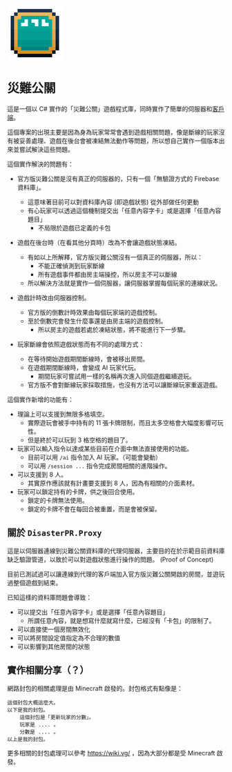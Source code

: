 ![災難公關](./docs/icon.png)
# 災難公關

這是一個以 C# 實作的「災難公關」遊戲程式庫，同時實作了簡單的伺服器和[客戶端](https://github.com/KaKusaOAO/DisasterPR-Unity/)。

這個專案的出現主要是因為身為玩家常常會遇到遊戲相關問題，像是斷線的玩家沒有被妥善處理、遊戲在後台會被凍結無法動作等問題，所以想自己實作一個版本出來並嘗試解決這些問題。

這個實作解決的問題有：

* 官方版災難公關是沒有真正的伺服器的，只有一個「無驗證方式的 Firebase 資料庫」。
  * 這意味著目前可以對資料庫內容 (即遊戲狀態) 從外部做任何更動
  * 有心玩家可以透過這個機制提交出「任意內容字卡」或是選擇「任意內容題目」
    * 不局限於遊戲已定義的卡包
    
* 遊戲在後台時（在看其他分頁時）改為不會讓遊戲狀態凍結。
  * 有如以上所解釋，官方版災難公關沒有一個真正的伺服器，所以：
    * 不能正確偵測到玩家斷線
    * 所有遊戲事件都由房主端操控，所以房主不可以斷線
  * 所以解決方法就是實作一個伺服器，讓伺服器掌握每個玩家的連線狀況。
  
* 遊戲計時改由伺服器控制。
  * 官方版的倒數計時效果由每個玩家端的遊戲控制。
  * 至於倒數完會發生什麼事還是由房主端的遊戲控制。
    * 所以房主的遊戲若處於凍結狀態，將不能進行下一步驟。
    
* 玩家斷線會依照遊戲狀態而有不同的處理方式：
  * 在等待開始遊戲期間斷線時，會被移出房間。
  * 在遊戲期間斷線時，會變成 AI 玩家代玩。
    * 期間玩家可嘗試用一樣的名稱再次進入同個遊戲繼續遊玩。
  * 官方版不會對斷線玩家採取措施，也沒有方法可以讓斷線玩家重返遊戲。

這個實作新增的功能有：

* 理論上可以支援到無限多格填空。
  * 實際遊玩會被手中持有的 11 張卡牌限制，而且太多空格會大幅度影響可玩性。
  * 但是終於可以玩到 3 格空格的題目了。
* 玩家可以輸入指令以達成某些目前在介面中無法直接使用的功能。
  * 目前可以用 `/ai` 指令加入 AI 玩家。（可能會變動）
  * 可以用 `/session ...` 指令完成房間相關的進階操作。
* 可以支援到 8 人。
  * 其實原作應該就有計畫要支援到 8 人，因為有相關的介面素材。
* 玩家可以鎖定持有的卡牌，供之後回合使用。
  * 鎖定的卡牌無法使用。
  * 鎖定的卡牌不會在每回合被重置，而是會被保留。

## 關於 `DisasterPR.Proxy`

這是以伺服器連線到災難公關資料庫的代理伺服器，主要目的在於示範目前資料庫缺乏驗證管道，以致於可以對遊戲狀態進行操作的問題。 (Proof of Concept)

目前已測試過可以讓連線到代理的客戶端加入官方版災難公關開啟的房間，並遊玩過整個遊戲到結束。

已知這樣的資料庫問題會導致：

* 可以提交出「任意內容字卡」或是選擇「任意內容題目」
  * 所謂任意內容，就是想寫什麼就寫什麼，已經沒有「卡包」的限制了。
* 可以直接使一個房間無效化
* 可以將房間設定值指定為不合理的數值
* 可以影響到其他房間的狀態

## 實作相關分享（？）

網路封包的相關處理是由 Minecraft 啟發的。封包格式有點像是：
```
這個封包大概這麼大。
以下是我的封包。
    這個封包是「更新玩家的分數」。
    玩家是 .... 。
    分數是 .... 。
以上是我的封包。
```

更多相關的封包處理可以參考 https://wiki.vg/ ，因為大部分都是受 Minecraft 啟發。

